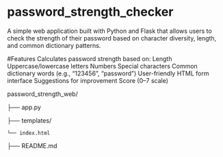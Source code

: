 # password_strength_checker

A simple web application built with Python and Flask that allows users to check the strength of their password based on character diversity, length, and common dictionary patterns.

#Features
Calculates password strength based on:
Length
Uppercase/lowercase letters
Numbers
Special characters
Common dictionary words (e.g., “123456”, “password”)
User-friendly HTML form interface
Suggestions for improvement
Score (0–7 scale)

password_strength_web/

├── app.py

├── templates/
    
    └── index.html       

├── README.md            
